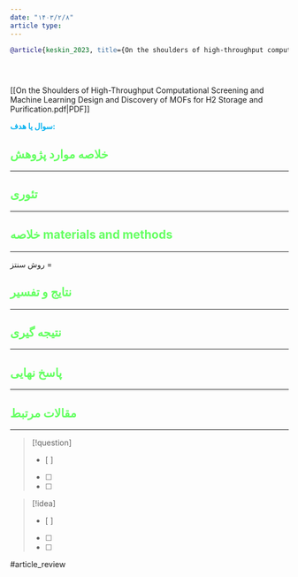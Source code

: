 ```yaml
---
date: "۱۴۰۳/۲/۸"
article type:
---
```


```bibtex
@article{keskin_2023, title={On the shoulders of high-throughput computational screening and machine learning: Design and discovery of MOFs for H2 storage and purification}, volume={38}, url={https://www.sciencedirect.com/science/article/pii/S246860692300182X}, DOI={https://doi.org/10.1016/j.mtener.2023.101426}, journal={Materials today energy}, publisher={Elsevier BV}, author={Cigdem Altintas and Seda Keskin}, year={2023}, month={Dec}, pages={101426–101426} }

‌



```

[[On the Shoulders of High-Throughput Computational Screening and Machine Learning Design and Discovery of MOFs for H2 Storage and Purification.pdf|PDF]]

**<span style="color:#00b0f0">سوال یا هدف:</span>**



## <span style="color:#64ff61">خلاصه موارد پژوهش</span>
---

## <span style="color:#64ff61">تئوری</span>
---



## <span style="color:#64ff61">خلاصه materials and methods</span>
---

روش سنتز = 



## <span style="color:#64ff61"> نتایج و تفسیر</span>
---



## <span style="color:#64ff61">نتیجه گیری</span>
---



## <span style="color:#64ff61">پاسخ نهایی</span>
---




## <span style="color:#64ff61">مقالات مرتبط</span>
---





> [!question] 
>- [ ] 
>- [ ]  
>- [ ] 


> [!idea] 
> - [ ] 
>- [ ] 
>- [ ] 



#article_review
